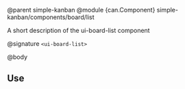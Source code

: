 @parent simple-kanban
@module {can.Component} simple-kanban/components/board/list <ui-board-list>

A short description of the ui-board-list component

@signature `<ui-board-list>`

@body

## Use

